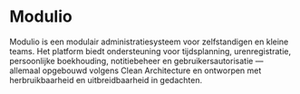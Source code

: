 # Modulio
Modulio is een modulair administratiesysteem voor zelfstandigen en kleine teams. Het platform biedt ondersteuning voor tijdsplanning, urenregistratie, persoonlijke boekhouding, notitiebeheer en gebruikersautorisatie — allemaal opgebouwd volgens Clean Architecture en ontworpen met herbruikbaarheid en uitbreidbaarheid in gedachten.
